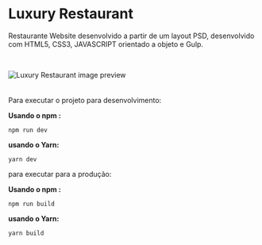 
# Luxury Restaurant
Restaurante Website desenvolvido a partir de um layout PSD, desenvolvido com HTML5, CSS3, JAVASCRIPT orientado a objeto e Gulp.

<br>

![Luxury Restaurant image preview](https://i.imgur.com/CxJSls5.png)
<br>
<br>
<br>
Para executar o projeto para desenvolvimento:

**Usando o npm :**

    npm run dev
 
**usando o Yarn:** 

    yarn dev

para executar para a produção:

**Usando o npm :**

    npm run build
 
**usando o Yarn:** 

    yarn build
